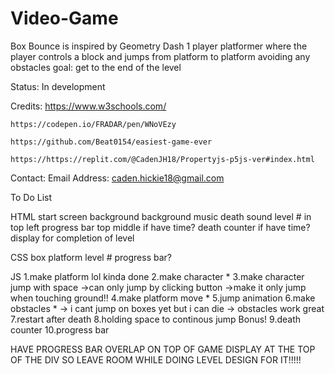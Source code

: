 # Video-Game

Box Bounce is inspired by Geometry Dash
    1 player
    platformer where the player controls a block and jumps from  platform to platform avoiding any obstacles
    goal: get to the end of the level

Status:
    In development

Credits:
    https://www.w3schools.com/
    
    https://codepen.io/FRADAR/pen/WNoVEzy

    https://github.com/Beat0154/easiest-game-ever

    https://https://replit.com/@CadenJH18/Propertyjs-p5js-ver#index.html

Contact:
    Email Address: caden.hickie18@gmail.com


To Do List

HTML
    start screen
    background
    background music
    death sound
    level # in top left
    progress bar top middle if have time?
    death counter if have time?
    display for completion of level

CSS
    box
    platform
    level #
    progress bar?

JS
    1.make platform   lol kinda done
    2.make character   *
    3.make character jump with space
        ->can only jump by clicking button
        ->make it only jump when touching ground!!
    4.make platform move   *
    5.jump animation
    6.make obstacles   *
        -> i cant jump on boxes yet but i can die
        -> obstacles work great
    7.restart after death
    8.holding space to continous jump
    Bonus!
    9.death counter
    10.progress bar




HAVE PROGRESS BAR OVERLAP ON TOP OF GAME DISPLAY AT THE TOP OF THE DIV SO LEAVE ROOM WHILE DOING LEVEL DESIGN FOR IT!!!!!
